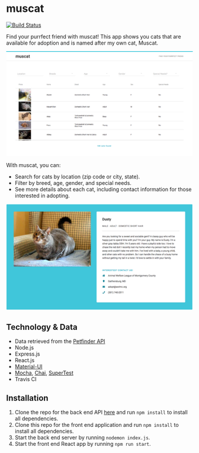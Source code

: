 # muscat

[![Build Status](https://travis-ci.org/sarah-yu/muscat.svg?branch=master)](https://travis-ci.org/sarah-yu/muscat)

Find your purrfect friend with muscat! This app shows you cats that are available for adoption and is named after my own cat, Muscat.

![muscat screenshot](./public/muscat-home.png)

With muscat, you can:
- Search for cats by location (zip code or city, state).
- Filter by breed, age, gender, and special needs.
- See more details about each cat, including contact information for those interested in adopting.

![muscat screenshot](./public/muscat-show.png)


## Technology & Data

- Data retrieved from the [Petfinder API](https://www.petfinder.com/developers/api-docs)
- Node.js
- Express.js
- React.js
- [Material-UI](http://www.material-ui.com/)
- [Mocha](https://mochajs.org/), [Chai](http://chaijs.com/), [SuperTest](https://github.com/visionmedia/supertest)
- Travis CI


## Installation

1. Clone the repo for the back end API [here](https://github.com/sarah-yu/muscat-service) and run ```npm install``` to install all dependencies.
2. Clone this repo for the front end application and run ```npm install``` to install all dependencies.
3. Start the back end server by running ```nodemon index.js```.
4. Start the front end React app by running ```npm run start```.
